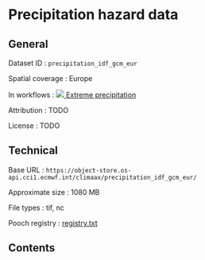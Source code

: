 # Precipitation hazard data


## General

Dataset ID
: `precipitation_idf_gcm_eur`

Spatial coverage
: Europe

In workflows
: [<img src="../../images/icon_s/heavy_rainfall.png" class="hazard-icon"> Extreme precipitation](../../notebooks/workflows/HEAVY_RAINFALL/01_Extreme_precipitation/Extreme_precipitation_Intro)

Attribution
: TODO

License
: TODO


## Technical

Base URL
: `https://object-store.os-api.cci1.ecmwf.int/climaax/precipitation_idf_gcm_eur/`

Approximate size
: 1080 MB

File types
: tif, nc

Pooch registry
: [registry.txt](https://object-store.os-api.cci1.ecmwf.int/climaax/precipitation_idf_gcm_eur/metadata/registry.txt)


## Contents

<div class="dataset-file-list" data-base-url="https://object-store.os-api.cci1.ecmwf.int/climaax/precipitation_idf_gcm_eur/"></div>
